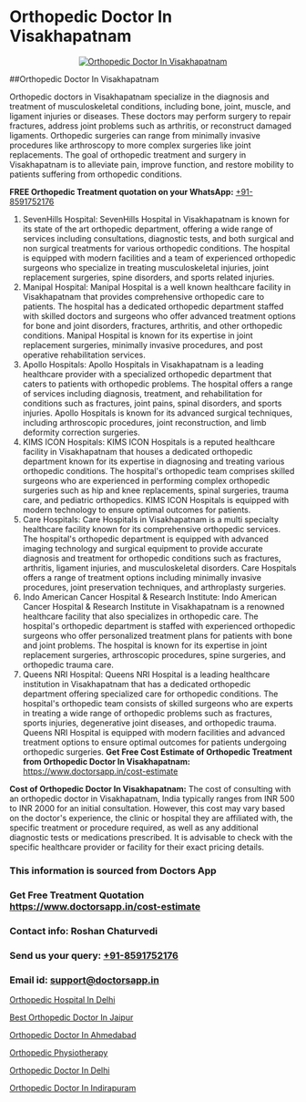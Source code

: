 # Orthopedic Doctor In Visakhapatnam

<p align="center">
  <a href="https://doctorsapp.in">
    <img src="https://i.ibb.co/tqM3hNg/sqdqdqsddsa.png" alt="Orthopedic Doctor In Visakhapatnam">
  </a>
</p>
##Orthopedic Doctor In Visakhapatnam

Orthopedic doctors in Visakhapatnam specialize in the diagnosis and treatment of musculoskeletal conditions, including bone, joint, muscle, and ligament injuries or diseases. These doctors may perform surgery to repair fractures, address joint problems such as arthritis, or reconstruct damaged ligaments. Orthopedic surgeries can range from minimally invasive procedures like arthroscopy to more complex surgeries like joint replacements. The goal of orthopedic treatment and surgery in Visakhapatnam is to alleviate pain, improve function, and restore mobility to patients suffering from orthopedic conditions.

**FREE Orthopedic Treatment quotation on your WhatsApp:**  [+91-8591752176](https://api.whatsapp.com/send?phone=8591752176)

1) SevenHills Hospital: SevenHills Hospital in Visakhapatnam is known for its state of the art orthopedic department, offering a wide range of services including consultations, diagnostic tests, and both surgical and non surgical treatments for various orthopedic conditions. The hospital is equipped with modern facilities and a team of experienced orthopedic surgeons who specialize in treating musculoskeletal injuries, joint replacement surgeries, spine disorders, and sports related injuries.
2) Manipal Hospital: Manipal Hospital is a well known healthcare facility in Visakhapatnam that provides comprehensive orthopedic care to patients. The hospital has a dedicated orthopedic department staffed with skilled doctors and surgeons who offer advanced treatment options for bone and joint disorders, fractures, arthritis, and other orthopedic conditions. Manipal Hospital is known for its expertise in joint replacement surgeries, minimally invasive procedures, and post operative rehabilitation services.
3) Apollo Hospitals: Apollo Hospitals in Visakhapatnam is a leading healthcare provider with a specialized orthopedic department that caters to patients with orthopedic problems. The hospital offers a range of services including diagnosis, treatment, and rehabilitation for conditions such as fractures, joint pains, spinal disorders, and sports injuries. Apollo Hospitals is known for its advanced surgical techniques, including arthroscopic procedures, joint reconstruction, and limb deformity correction surgeries.
4) KIMS ICON Hospitals: KIMS ICON Hospitals is a reputed healthcare facility in Visakhapatnam that houses a dedicated orthopedic department known for its expertise in diagnosing and treating various orthopedic conditions. The hospital's orthopedic team comprises skilled surgeons who are experienced in performing complex orthopedic surgeries such as hip and knee replacements, spinal surgeries, trauma care, and pediatric orthopedics. KIMS ICON Hospitals is equipped with modern technology to ensure optimal outcomes for patients.
5) Care Hospitals: Care Hospitals in Visakhapatnam is a multi specialty healthcare facility known for its comprehensive orthopedic services. The hospital's orthopedic department is equipped with advanced imaging technology and surgical equipment to provide accurate diagnosis and treatment for orthopedic conditions such as fractures, arthritis, ligament injuries, and musculoskeletal disorders. Care Hospitals offers a range of treatment options including minimally invasive procedures, joint preservation techniques, and arthroplasty surgeries.
6) Indo American Cancer Hospital & Research Institute: Indo American Cancer Hospital & Research Institute in Visakhapatnam is a renowned healthcare facility that also specializes in orthopedic care. The hospital's orthopedic department is staffed with experienced orthopedic surgeons who offer personalized treatment plans for patients with bone and joint problems. The hospital is known for its expertise in joint replacement surgeries, arthroscopic procedures, spine surgeries, and orthopedic trauma care.
7) Queens NRI Hospital: Queens NRI Hospital is a leading healthcare institution in Visakhapatnam that has a dedicated orthopedic department offering specialized care for orthopedic conditions. The hospital's orthopedic team consists of skilled surgeons who are experts in treating a wide range of orthopedic problems such as fractures, sports injuries, degenerative joint diseases, and orthopedic trauma. Queens NRI Hospital is equipped with modern facilities and advanced treatment options to ensure optimal outcomes for patients undergoing orthopedic surgeries.
**Get Free Cost Estimate of Orthopedic Treatment from Orthopedic Doctor In Visakhapatnam:** https://www.doctorsapp.in/cost-estimate

**Cost of Orthopedic Doctor In Visakhapatnam:**
The cost of consulting with an orthopedic doctor in Visakhapatnam, India typically ranges from INR 500 to INR 2000 for an initial consultation. However, this cost may vary based on the doctor's experience, the clinic or hospital they are affiliated with, the specific treatment or procedure required, as well as any additional diagnostic tests or medications prescribed. It is advisable to check with the specific healthcare provider or facility for their exact pricing details.

### This information is sourced from Doctors App 
### Get Free Treatment Quotation https://www.doctorsapp.in/cost-estimate
### Contact info: Roshan Chaturvedi 
### Send us your query: [+91-8591752176](https://api.whatsapp.com/send?phone=8591752176) 
### Email id: support@doctorsapp.in

[Orthopedic Hospital In Delhi](https://www.linkedin.com/pulse/best-orthopedic-surgeon-delhi-doctorsapp-chittagong-74wee?trackingId=NJ%2Fl3Tt0YI20Gc0FX374Uw%3D%3D&lipi=urn%3Ali%3Apage%3Ad_flagship3_company_admin%3BUjs5mcUZR9ewYOKOFkpg2w%3D%3D)

[Best Orthopedic Doctor In Jaipur](https://www.linkedin.com/pulse/best-orthopedic-hospital-jaipur-acl-tear-treatment-pkhme?trackingId=EqjeDt3nF3y4L64jEijncg%3D%3D&lipi=urn%3Ali%3Apage%3Ad_flagship3_company_admin%3BxUBWLKzDRA2fVBqJ%2Fp%2FTnw%3D%3D)

[Orthopedic Doctor In Ahmedabad](https://medium.com/@vimalrana22/orthopedic-doctor-in-ahmedabad-180e68c3f3f8)

[Orthopedic Physiotherapy](https://medium.com/@vimalrana22/orthopedic-physiotherapy-591046fcb03b)

[Orthopedic Doctor In Delhi](https://doctors-apps.github.io/doctorsapp/orthopedic-doctor-in-delhi)

[Orthopedic Doctor In Indirapuram](https://doctors-apps.github.io/doctorsapp/orthopedic-doctor-in-indirapuram)

